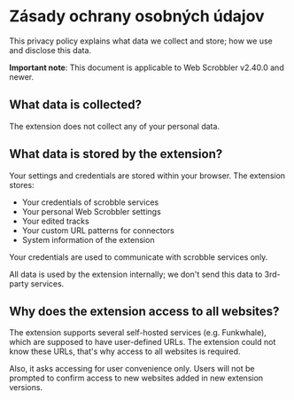 # Zásady ochrany osobných údajov

This privacy policy explains what data we collect and store; how we use and disclose this data.

**Important note**: This document is applicable to Web Scrobbler v2.40.0 and newer.

## What data is collected?

The extension does not collect any of your personal data.

## What data is stored by the extension?

Your settings and credentials are stored within your browser. The extension stores:

- Your credentials of scrobble services
- Your personal Web Scrobbler settings
- Your edited tracks
- Your custom URL patterns for connectors
- System information of the extension

Your credentials are used to communicate with scrobble services only.

All data is used by the extension internally; we don't send this data to 3rd-party services.

## Why does the extension access to all websites?

The extension supports several self-hosted services (e.g. Funkwhale), which are supposed to have user-defined URLs. The extension could not know these URLs, that's why access to all websites is required.

Also, it asks accessing for user convenience only. Users will not be prompted to confirm access to new websites added in new extension versions.
